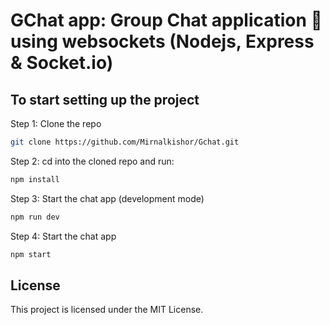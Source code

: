 # GChat app: Group Chat application 💬 using websockets (Nodejs, Express & Socket.io)

## To start setting up the project

Step 1: Clone the repo

```bash
git clone https://github.com/Mirnalkishor/Gchat.git
```

Step 2: cd into the cloned repo and run:

```bash
npm install
```

Step 3: Start the chat app (development mode)

```bash
npm run dev
```

Step 4: Start the chat app

```bash
npm start
```

## License

This project is licensed under the MIT License.
